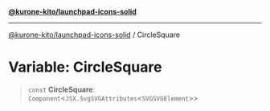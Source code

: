 [**@kurone-kito/launchpad-icons-solid**](../README.md)

***

[@kurone-kito/launchpad-icons-solid](../globals.md) / CircleSquare

# Variable: CircleSquare

> `const` **CircleSquare**: `Component`\<`JSX.SvgSVGAttributes`\<`SVGSVGElement`\>\>
